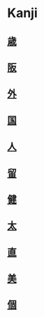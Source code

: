 # Kanji
## [歳](../../Vocabulary/歳.md)
## [阪](../../Kanji/kanji-dict/阪.md)
## [外](../../Vocabulary/外.md)
## [国](../../Vocabulary/国.md)
## [人](../../Vocabulary/人.md)
## [留](../../Kanji/kanji-dict/留.md)
## [健](../../Kanji/temp-kanji/健.md)
## [太](../../Kanji/kanji-dict/太.md)
## [直](../../Kanji/temp-kanji/直.md)
## [美](../../Kanji/kanji-dict/美.md)
## [個](../../Kanji/temp-kanji/個.md)